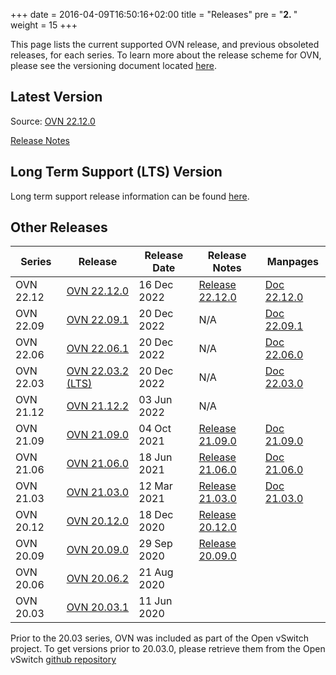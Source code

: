 +++
date = 2016-04-09T16:50:16+02:00
title = "Releases"
pre = "<b>2. </b>"
weight = 15
+++

This page lists the current supported OVN release, and previous obsoleted releases, for each series.
To learn more about the release scheme for OVN, please see the versioning document
located [here](https://github.com/ovn-org/ovn/blob/master/Documentation/internals/release-process.rst).

## Latest Version

Source: [OVN 22.12.0](https://github.com/ovn-org/ovn/releases/tag/v22.12.0)

[Release Notes](release_22.12.0)

## Long Term Support (LTS) Version

Long term support release information can be found [here](long_term_support).

## Other Releases

| Series | Release | Release Date | Release Notes | Manpages |
| ------ | ------- | ------------ | ------------- | --------- |
| OVN 22.12 | [OVN 22.12.0](https://github.com/ovn-org/ovn/releases/tag/v22.12.0)       | 16 Dec 2022 | [Release 22.12.0](release_22.12.0) | [Doc 22.12.0](https://www.ovn.org/support/dist-docs-branch-22.12/) |
| OVN 22.09 | [OVN 22.09.1](https://github.com/ovn-org/ovn/releases/tag/v22.09.1)       | 20 Dec 2022 | N/A                                | [Doc 22.09.1](https://www.ovn.org/support/dist-docs-branch-22.09/) |
| OVN 22.06 | [OVN 22.06.1](https://github.com/ovn-org/ovn/releases/tag/v22.06.1)       | 20 Dec 2022 | N/A                                | [Doc 22.06.0](https://www.ovn.org/support/dist-docs-branch-22.06/) |
| OVN 22.03 | [OVN 22.03.2 (LTS)](https://github.com/ovn-org/ovn/releases/tag/v22.03.2) | 20 Dec 2022 | N/A                                | [Doc 22.03.0](https://www.ovn.org/support/dist-docs-branch-22.03/)
| OVN 21.12 | [OVN 21.12.2](https://github.com/ovn-org/ovn/releases/tag/v21.12.2)       | 03 Jun 2022 | N/A                                | |
| OVN 21.09 | [OVN 21.09.0](https://github.com/ovn-org/ovn/releases/tag/v21.09.0)       | 04 Oct 2021 | [Release 21.09.0](release_21.09.0) | [Doc 21.09.0](https://www.ovn.org/support/dist-docs-branch-21.09/) |
| OVN 21.06 | [OVN 21.06.0](https://github.com/ovn-org/ovn/releases/tag/v21.06.0)       | 18 Jun 2021 | [Release 21.06.0](release_21.06.0) | [Doc 21.06.0](https://www.ovn.org/support/dist-docs-branch-21.06/) |
| OVN 21.03 | [OVN 21.03.0](https://github.com/ovn-org/ovn/releases/tag/v21.03.0)       | 12 Mar 2021 | [Release 21.03.0](release_21.03.0) | [Doc 21.03.0](https://www.ovn.org/support/dist-docs-branch-21.03/) |
| OVN 20.12 | [OVN 20.12.0](https://github.com/ovn-org/ovn/releases/tag/v20.12.0)       | 18 Dec 2020 | [Release 20.12.0](release_20.12.0) | |
| OVN 20.09 | [OVN 20.09.0](https://github.com/ovn-org/ovn/releases/tag/v20.09.0)       | 29 Sep 2020 | [Release 20.09.0](release_20.09.0) | |
| OVN 20.06 | [OVN 20.06.2](https://github.com/ovn-org/ovn/releases/tag/v20.06.2)       | 21 Aug 2020 |                                    | |
| OVN 20.03 | [OVN 20.03.1](https://github.com/ovn-org/ovn/releases/tag/v20.03.1)       | 11 Jun 2020 |                                    | |

Prior to the 20.03 series, OVN was included as part of the Open vSwitch project.
To get versions prior to 20.03.0, please retrieve them from the Open vSwitch
[github repository](https://github.com/openvswitch/ovs/releases)
